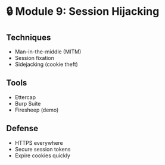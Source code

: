 # 🔒 Module 9: Session Hijacking

## Techniques
- Man-in-the-middle (MITM)
- Session fixation
- Sidejacking (cookie theft)

## Tools
- Ettercap
- Burp Suite
- Firesheep (demo)

## Defense
- HTTPS everywhere
- Secure session tokens
- Expire cookies quickly
